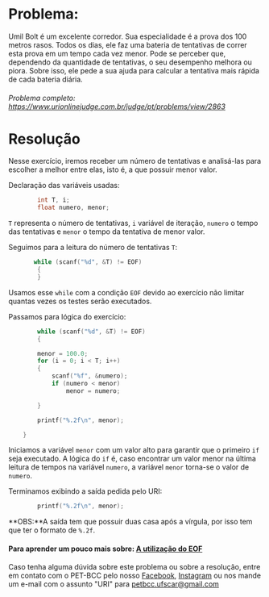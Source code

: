 # Problema:

Umil Bolt é um excelente corredor. Sua especialidade é a prova dos 100 metros rasos. Todos os dias, ele faz uma bateria de tentativas de correr esta prova em um tempo cada vez menor. Pode se perceber que, dependendo da quantidade de tentativas, o seu desempenho melhora ou piora. Sobre isso, ele pede a sua ajuda para calcular a tentativa mais rápida de cada bateria diária.

###### Problema completo: https://www.urionlinejudge.com.br/judge/pt/problems/view/2863

# Resolução

Nesse exercício, iremos receber um número de tentativas e analisá-las para escolher a melhor entre elas, isto é, a que possuir menor valor.

Declaração das variáveis usadas:

```c
    	int T, i;
		float numero, menor;
```

`T` representa o número de tentativas, `i` variável de iteração, `numero` o tempo das tentativas e `menor` o tempo da tentativa de menor valor.

Seguimos para a leitura do número de tentativas `T`:
```c
       while (scanf("%d", &T) != EOF)
		{
        }
```
Usamos esse `while` com a condição `EOF` devido ao exercício não limitar quantas vezes os testes serão executados.

Passamos para lógica do exercício:
```c
        while (scanf("%d", &T) != EOF)
		{

		menor = 100.0;
		for (i = 0; i < T; i++)
		{
			scanf("%f", &numero);
			if (numero < menor)
				menor = numero;

		}

		printf("%.2f\n", menor);

	}
```
Iniciamos a variável `menor` com um valor alto para garantir que o primeiro `if` seja executado. A lógica do `if` é, caso encontrar um valor menor na última leitura de tempos na variável `numero`, a variável `menor` torna-se o valor de `numero`.

Terminamos exibindo a saída pedida pelo URI:
```c
        printf("%.2f\n", menor);
```
**OBS:**A saída tem que possuir duas casa após a vírgula, por isso tem que ter o formato de `%.2f`.

#### Para aprender um pouco mais sobre: [A utilização do EOF](https://www.clubedohardware.com.br/topic/827103-eof/)

Caso tenha alguma dúvida sobre este problema ou sobre a resolução, entre em contato com o PET-BCC pelo nosso
[Facebook](https://www.facebook.com/petbcc/),
[Instagram](https://www.instagram.com/petbcc.ufscar/)
ou nos mande um e-mail com o assunto "URI" para petbcc.ufscar@gmail.com